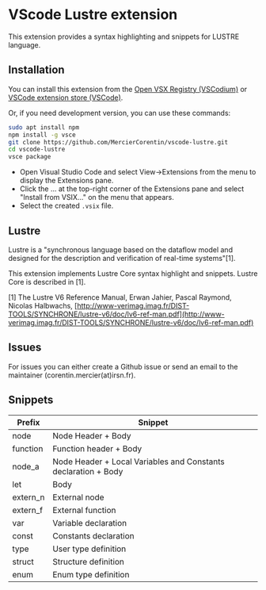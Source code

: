 # VScode Lustre extension

This extension provides a syntax highlighting and snippets for LUSTRE language.

## Installation

You can install this extension from the [Open VSX Registry (VSCodium)](https://open-vsx.org/extension/MercierCorentin/lustre) or [VSCode extension store (VSCode)](https://marketplace.visualstudio.com/items?itemName=MercierCorentin.lustre).

Or, if you need development version, you can use these commands:

```bash
sudo apt install npm
npm install -g vsce
git clone https://github.com/MercierCorentin/vscode-lustre.git
cd vscode-lustre
vsce package
```

- Open Visual Studio Code and select View->Extensions from the menu to display the Extensions pane.
- Click the ... at the top-right corner of the Extensions pane and select "Install from VSIX..." on the menu that appears.
- Select the created `.vsix` file.


## Lustre

Lustre is a "synchronous language based on the dataflow model and designed for the description and verification of real-time systems"[1].

This extension implements Lustre Core syntax highlight and snippets. Lustre Core is described in [1].

[1] The Lustre V6 Reference Manual, Erwan Jahier, Pascal Raymond, Nicolas Halbwachs, [http://www-verimag.imag.fr/DIST-TOOLS/SYNCHRONE/lustre-v6/doc/lv6-ref-man.pdf](http://www-verimag.imag.fr/DIST-TOOLS/SYNCHRONE/lustre-v6/doc/lv6-ref-man.pdf)

## Issues

For issues you can either create a Github issue or send an email to the maintainer (corentin.mercier(at)irsn.fr).

## Snippets
| Prefix | Snippet |
|---|---|
| node | Node Header + Body |
| function | Function header + Body |
| node_a | Node Header + Local Variables and Constants declaration +  Body | 
| let    | Body |
| extern_n | External node |
| extern_f | External function |
| var | Variable declaration | 
| const | Constants declaration | 
| type | User type definition | 
| struct | Structure definition | 
| enum | Enum type definition | 
 
